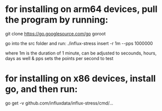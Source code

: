 # for installing on arm64 devices, pull the program by running:
git clone https://go.googlesource.com/go goroot

go into the src folder and run:
./influx-stress insert -r 1m --pps 1000000

where 1m is the duration of 1 minute, can be adjusted to secounds, hours, days as well
&
pps sets the points per second to test

# for installing on x86 devices, install go, and then run:
go get -v github.com/influxdata/influx-stress/cmd/...
